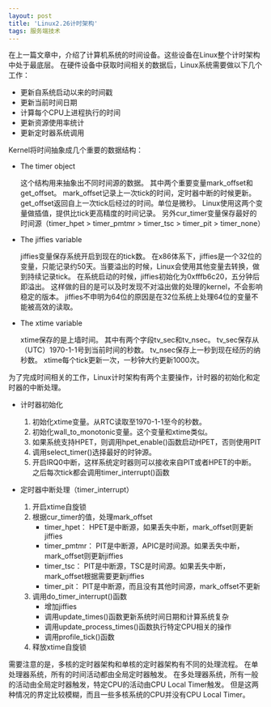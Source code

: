 ```yaml
---
layout: post
title: 'Linux2.26计时架构'
tags: 服务端技术
---
```



在上一篇文章中，介绍了计算机系统的时间设备。这些设备在Linux整个计时架构中处于最底层。
在硬件设备中获取时间相关的数据后，Linux系统需要做以下几个工作：

*   更新自系统启动以来的时间戳
*   更新当前时间日期
*   计算每个CPU上进程执行的时间
*   更新资源使用率统计
*   更新定时器系统调用

Kernel将时间抽象成几个重要的数据结构：

*   The timer object

    这个结构用来抽象出不同时间源的数据。
    其中两个重要变量mark_offset和get_offset。
    mark_offset记录上一次tick的时间，定时器中断的时候更新。
    get_offset返回自上一次tick后经过的时间。单位是微秒。
    Linux使用这两个变量做插值，提供比tick更高精度的时间记录。
    另外cur_timer变量保存最好的时间源（timer_hpet > timer_pmtmr > timer_tsc > timer_pit > timer_none）

*   The jiffies variable

    jiffies变量保存系统开启到现在的tick数。
    在x86体系下，jiffies是一个32位的变量，只能记录约50天。当要溢出的时候，Linux会使用其他变量去转换，做到持续记录tick。
    在系统启动的时候，jiffies初始化为0xfffb6c20，五分钟后即溢出。
    这样做的目的是可以及时发现不对溢出做的处理的kernel，不会影响稳定的版本。
    jiffies不申明为64位的原因是在32位系统上处理64位的变量不能被高效的读取。
    
*   The xtime variable
    
    xtime保存的是上墙时间。
    其中有两个字段tv_sec和tv_nsec。
    tv_sec保存从（UTC）1970-1-1号到当前时间的秒数。
    tv_nsec保存上一秒到现在经历的纳秒数。
    xtime每个tick更新一次，一秒钟大约更新1000次。
 
为了完成时间相关的工作，Linux计时架构有两个主要操作，计时器的初始化和定时器的中断处理。

*   计时器初始化

    1.  初始化xtime变量。从RTC读取至1970-1-1至今的秒数。
    2.  初始化wall_to_monotonic变量。这个变量和xtime类似。
    3.  如果系统支持HPET，则调用hpet_enable()函数启动HPET，否则使用PIT
    4.  调用select_timer()选择最好的时钟源。
    5.  开启IRQ0中断，这样系统定时器则可以接收来自PIT或者HPET的中断。
    之后每次tick都会调用timer_interrupt()函数



*   定时器中断处理（timer_interrupt）

    1.  开启xtime自旋锁
    2.  根据cur_timer的值，处理mark_offset
        *   timer_hpet：
            HPET是中断源，如果丢失中断，mark_offset则更新jiffies
        *   timer_pmtmr：
            PIT是中断源，APIC是时间源。如果丢失中断，mark_offset则更新jiffies
        *   timer_tsc：
            PIT是中断源，TSC是时间源。如果丢失中断，mark_offset根据需要更新jiffies
        *   timer_pit：
            PIT是中断源，而且没有其他时间源，mark_offset不更新
    3.  调用do_timer_interrupt()函数
        *   增加jiffies
        *   调用update_times()函数更新系统时间日期和计算系统复杂
        *   调用update_process_times()函数执行特定CPU相关的操作
        *   调用profile_tick()函数
    4.  释放xtime自旋锁
    
    
需要注意的是，多核的定时器架构和单核的定时器架构有不同的处理流程。
在单处理器系统，所有的时间活动都由全局定时器触发。
在多处理器系统，所有一般的活动由全局定时器触发，特定CPU的活动由CPU Local Timer触发。
但是这两种情况的界定比较模糊，而且一些多核系统的CPU并没有CPU Local Timer。

